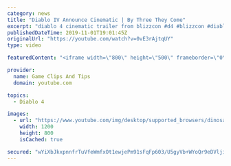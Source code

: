 ```yaml
---
category: news
title: "Diablo IV Announce Cinematic | By Three They Come"
excerpt: "diablo 4 cinematic trailer from blizzcon #d4 #blizzcon #diablo."
publishedDateTime: 2019-11-01T19:01:45Z
originalUrl: "https://youtube.com/watch?v=0vE3rAjtqUY"
type: video

featuredContent: "<iframe width=\"800\" height=\"500\" frameborder=\"0\" src=\"https://www.youtube.com/embed/0vE3rAjtqUY\" allow=\"accelerometer; autoplay; encrypted-media; gyroscope; picture-in-picture\" allowfullscreen></iframe>"

provider:
  name: Game Clips And Tips
  domain: youtube.com

topics:
  - Diablo 4

images:
  - url: "https://www.youtube.com/img/desktop/supported_browsers/dinosaur.png"
    width: 1200
    height: 800
    isCached: true

secured: "wYiXbJkxpnnfrTuVfeWmfxOt1ewjePm91sFqFp603/U5gyVb+WYoQr9eDVljigG9VYFYuvs4Omc7f3L3THBDp6dZhCTT52FwkkrPV6I+hHMO+FlNlqFIfEFctqHMQTg0IRZ37rzuPwbdNP+QqrhZdR1xDdohC3gQsiHHIrKOPXVynWlqQxvG49cKNXMUDcr1/V0rl1ZJA6ZaUnYQM6603MCubqAe1Qbwn/7VmKLthl6hHN/7nIxY9wmvfnP8vVBP/p10eQGAkxLDIG64GsvVIU1tc/TsxcGtKz0eHzgnNh5QUFR+IEBJuOmk1pD/2GEt+Dm1HEJCi6D3T3/0kIccRZQYNmaGs/j7vt5LFVUwSoMfJ+mhtzKKwDGr3oRB2TjGQvGuIgxdaKRCljvVo3caHg==;aLGRg7I8grCuIL2TLRmTHQ=="
---
```


